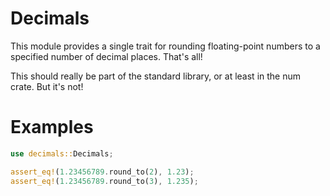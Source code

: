 # Decimals
This module provides a single trait for rounding floating-point numbers
to a specified number of decimal places. That's all!

This should really be part of the standard library, or at least in the num crate.
But it's not!

# Examples

```rust
use decimals::Decimals;

assert_eq!(1.23456789.round_to(2), 1.23);
assert_eq!(1.23456789.round_to(3), 1.235);
```
